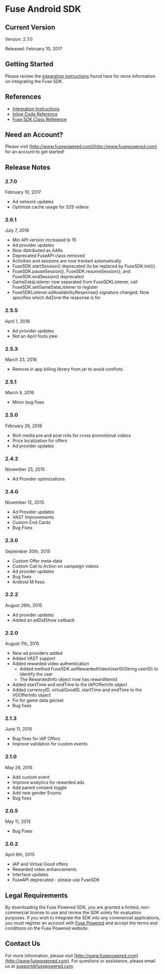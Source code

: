 # Fuse Android SDK

## Current Version

Version: 2.7.0

Released: February 10, 2017

## Getting Started

Please review the [integration instructions](https://wiki.fusepowered.com/index.php?title=Android) found here for more information on integrating the Fuse SDK.

## References

* [Integration Instructions](https://wiki.fusepowered.com/index.php?title=Android)
* [Inline Code Reference](http://fusepowered.github.io/FuseSDKAndroid/)
* [Fuse SDK Class Reference](https://wiki.fusepowered.com/docs/Android/classcom_1_1fusepowered_1_1_fuse_s_d_k.html)

## Need an Account?
Please visit [http://www.fusepowered.com](http://www.fusepowered.com) for an account to get started!

## Release Notes

### 2.7.0
February 10, 2017
* Ad network updates
* Optimize cache usage for S2S videos

### 2.6.1
July 7, 2016
* Min API version increased to 15
* Ad provider updates
* Now distributed as AARs
* Deprecated FuseAPI class removed
* Activities and sessions are now tracked automatically
* FuseSDK.startSession() deprecated (to be replaced by FuseSDK.init())
* FuseSDK.pauseSession(), FuseSDK.resumeSession(), and FuseSDK.endSession() deprecated 
* GameDataListener now separated from FuseSDKListener, call FuseSDK.setGameDataListener to register
* FuseSDKListener.adAvailabilityResponse() signature changed.  Now specifies which AdZone the response is for

### 2.5.5
April 1, 2016
* Ad provider updates
* Not an April fools joke

### 2.5.3
March 23, 2016
* Remove in app billing library from jar to avoid conflicts

### 2.5.1
March 9, 2016
* Minor bug fixes

### 2.5.0
February 26, 2016
* Rich media pre and post rolls for cross promotional videos
* Price localization for offers
* Ad provider updates

### 2.4.2
November 25, 2015
* Ad Provider optimizations

### 2.4.0
November 12, 2015
* Ad Provider updates
* VAST Improvements
* Custom End Cards
* Bug Fixes

### 2.3.0
September 30th, 2015
* Custom Offer meta-data
* Custom Call to Action on campaign videos
* Ad provider updates
* Bug fixes
* Android M fixes

### 2.2.2
August 26th, 2015
* Ad provider updates
* Added an adDidShow callback

### 2.2.0
August 7th, 2015
* New ad providers added
* Added VAST support
* Added rewarded video authentication 
  * Added method FuseSDK.setRewardedVideoUserID(String userID) to identify the user
  * The RewardedInfo object now has rewardItemId
* Added startTime and endTime to the IAPOfferInfo object
* Added currencyID, virtualGoodID, startTime and endTime to the VGOfferInfo object
* Fix for game data get/set
* Bug fixes

### 2.1.3
June 11, 2015
* Bug fixes for IAP Offers
* Improve validation for custom events

### 2.1.0
May 28, 2015
* Add custom event
* Improve analytics for rewarded ads
* Add parent consent toggle
* Add new gender Enums
* Bug fixes

### 2.0.5
May 11, 2015
* Bug Fixes

### 2.0.2
April 8th, 2015
* IAP and Virtual Good offers
* Rewarded video enhancements
* Interface updates
* FuseAPI deprecated - please use FuseSDK

## Legal Requirements
By downloading the Fuse Powered SDK, you are granted a limited, non-commercial license to use and review the SDK solely for evaluation purposes.  If you wish to integrate the SDK into any commercial applications, you must register an account with [Fuse Powered](https://www.fusepowered.com) and accept the terms and conditions on the Fuse Powered website.

## Contact Us
For more information, please visit [http://www.fusepowered.com](http://www.fusepowered.com). For questions or assistance, please email us at [support@fusepowered.com](mailto:support@fusepowered.com).
